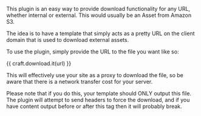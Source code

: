 This plugin is an easy way to provide download functionality for any URL, whether internal or external. This would usually be an Asset from Amazon S3.

The idea is to have a template that simply acts as a pretty URL on the client domain that is used to download external assets.


To use the plugin, simply provide the URL to the file you want like so:

{{ craft.download.it(url) }}

This will effectively use your site as a proxy to download the file, so be aware that there is a network transfer cost for your server.


Please note that if you do this, your template should ONLY output this file. The plugin will attempt to send headers to force the download, and if you have content output before or after this tag then it will probably break.